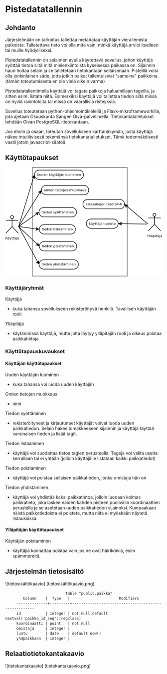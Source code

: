 # Pistedatatallennin

## Johdanto

Järjestelmään on tarkoitus tallettaa metadataa käyttäjän vierailemista paikoista. Talletettava tieto voi olla mitä vain, minkä käyttäjä arvioi itselleen tai muille hyödylliseksi. 

Pistedatatallennin on selaimen avulla käytettävä sovellus, johon käyttäjä syöttää tietoa siitä mitä mielenkiintoista kyseisessä paikassa on. Sijainnin haun hoitaa selain ja se talletetaan tietokantaan sellaisenaan. Pisteillä voisi olla jonkinlainen säde, jotta jotkin paikat tallentuisivat "samoina" paikkoina. (tämän toteutumisesta en ole vielä oikein varma)

Pistedatatallentimella käyttäjä voi tagata paikkoja haluamillaan tageilla, ja sitten esim. listata niitä. Esimerkiksi käyttäjä voi tallettaa tiedon siitä missä on hyviä ravintoloita tai missä on vaarallisia risteyksiä.

Sovellus toteutetaan python-ohjelmointikielellä ja Flask-mikroframeworkilla, jota ajetaan Osuuskunta Sangen Oiva-palvelimella. Tietokantatalletukset tehdään Oivan PostgreSQL-tietokantaan.

Jos ehdin ja osaan, toteutan sovellukseen karttanäkymän, josta käyttäjä näkee intuitiivisesti tekemänsä tietokantatalletukset. Tämä todennäköisesti vaatii jotain javascript-säätöä.

## Käyttötapaukset

![käyttötapauskaavio](käyttötapauskaavio.png)

### Käyttäjäryhmät

Käyttäjä
- kuka tahansa sovellukseen rekisteröityvä henkilö. Tavallisen käyttäjän rooli

Ylläpitäjä
- käytännössä käyttäjä, mutta jolta löytyy ylläpitäjän rooli ja oikeus poistaa paikkatietoja

### Käyttötapauskuvaukset

#### Käyttäjän käyttötapaukset

Uuden käyttäjän luominen
- kuka tahansa voi luoda uuden käyttäjän

Omien tietojen muokkaus
- nimi

Tiedon syöttäminen
- rekisteröityneet ja kirjautuneet käyttäjät voivat luoda uuden paikkatiedon. Selain hakee lomakkeeseen sijainnin ja käyttäjä täyttää varsinaisen tiedon ja lisää tagit.

Tiedon listaaminen
- käyttäjä voi suodattaa tietoa tagien perusteella. Tageja voi valita useita kerrallaan tai ei yhtään (jolloin käyttäjälle listataan kaikki paikkatiedot)

Tiedon poistaminen
- käyttäjä voi poistaa sellaisen paikkatiedon, jonka omistaja hän on

Tiedon yhdistäminen
- käyttäjä voi yhdistää kaksi paikkatietoa, jolloin luodaan kolmas paikkatieto, joka laskee näiden kahden pisteen puolivälin koordinaattien perustella ja se asetetaan uuden paikkatiedon sijainnksi. Kumpaakaan näistä paikkatiedoista ei poisteta, mutta niitä ei myöskään näytetä listauksissa.

#### Ylläpitäjän käyttötapaukset

Käyttäjän poistaminen
- käyttäjiä kannattaa poistaa vain jos ne ovat häiriköiviä, esim spämmereitä.

## Järjestelmän tietosisältö
![tietosisältökaavio] (tietosisältökaavio.png)

                               Table "public.paikka"
            Column    |  Type   |                      Modifiers
         --------------+---------+-----------------------------------------------------
         id           | integer | not null default nextval('paikka_id_seq'::regclass)
         koordinaatti | point   | not null
         omistaja     | integer | 
         luotu        | date    | default now()
         yhdpaikkaan  | integer | 



## Relaatiotietokantakaavio

![tietokantakaavio] (tietokantakaavio.png)






